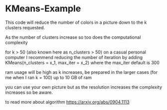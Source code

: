 # KMeans-Example

This code will reduce the number of colors in a picture down to the k clusters requested.

As the number of clusters increase so too does the computational complexity

for k > 50 (also known here as n_clusters > 50) on a casual personal computer I recommend reducing the number of iteration by adding KMeans(n_clusters = x_1, max_iter = x_2) where the max_iter default is 300

ram usage will be high as k increases, be prepared in the larger cases (for me when I ran k = 100) up to 10 GB of ram

you can use your own picture but as the resolution increases the complexity increases so be aware.

to read more about algorithm  https://arxiv.org/abs/0904.1113

